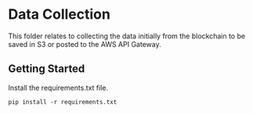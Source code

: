 # Data Collection

This folder relates to collecting the data initially from the blockchain to be saved in S3 or posted to the AWS API Gateway.

## Getting Started

Install the requirements.txt file.

```
pip install -r requirements.txt
```